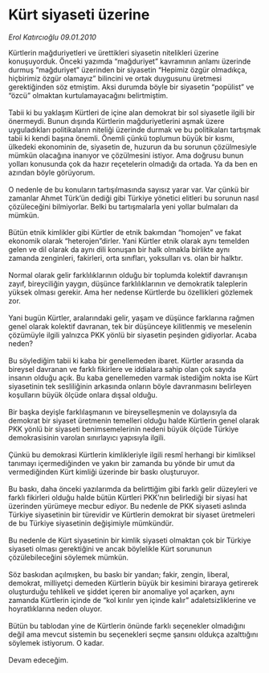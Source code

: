 # Kürt siyaseti üzerine

*Erol Katırcıoğlu 09.01.2010*

<div class="yazi">Kürtlerin mağduriyetleri ve ürettikleri siyasetin nitelikleri üzerine konuşuyorduk. Önceki yazımda “mağduriyet” kavramının anlamı üzerinde durmuş “mağduriyet” üzerinden bir siyasetin “Hepimiz özgür olmadıkça, hiçbirimiz özgür olamayız” bilincini ve ortak duygusunu üretmesi gerektiğinden söz etmiştim. Aksi durumda böyle bir siyasetin “popülist” ve “özcü” olmaktan kurtulamayacağını belirtmiştim. <br/><br/>Tabii ki bu yaklaşım Kürtleri de içine alan demokrat bir sol siyasetle ilgili bir önermeydi. Bunun dışında Kürtlerin mağduriyetlerini aşmak üzere uyguladıkları politikaların niteliği üzerinde durmak ve bu politikaları tartışmak tabii ki kendi başına önemli. Önemli çünkü toplumun büyük bir kısmı, ülkedeki ekonominin de, siyasetin de, huzurun da bu sorunun çözülmesiyle mümkün olacağına inanıyor ve çözülmesini istiyor. Ama doğrusu bunun yolları konusunda çok da hazır reçetelerin olmadığı da ortada. Ya da ben en azından böyle görüyorum. <br/><br/>O nedenle de bu konuların tartışılmasında sayısız yarar var. Var çünkü bir zamanlar Ahmet Türk’ün dediği gibi Türkiye yönetici elitleri bu sorunun nasıl çözüleceğini bilmiyorlar. Belki bu tartışmalarla yeni yollar bulmaları da mümkün. <br/><br/>Bütün etnik kimlikler gibi Kürtler de etnik bakımdan “homojen” ve fakat ekonomik olarak “heterojen”dirler. Yani Kürtler etnik olarak aynı temelden gelen ve dil olarak da aynı dili konuşan bir halk olmakla birlikte aynı zamanda zenginleri, fakirleri, orta sınıfları, yoksulları vs. olan bir halktır. <br/><br/>Normal olarak gelir farklılıklarının olduğu bir toplumda kolektif davranışın zayıf, bireyciliğin yaygın, düşünce farklılıklarının ve demokratik taleplerin yüksek olması gerekir. Ama her nedense Kürtlerde bu özellikleri gözlemek zor.<br/><br/>Yani bugün Kürtler, aralarındaki gelir, yaşam ve düşünce farklarına rağmen genel olarak kolektif davranan, tek bir düşünceye kilitlenmiş ve meselenin çözümüyle ilgili yalnızca PKK yönlü bir siyasetin peşinden gidiyorlar. Acaba neden? <br/><br/>Bu söylediğim tabii ki kaba bir genellemeden ibaret. Kürtler arasında da bireysel davranan ve farklı fikirlere ve iddialara sahip olan çok sayıda insanın olduğu açık. Bu kaba genellemeden varmak istediğim nokta ise Kürt siyasetinin tek sesliliğinin arkasında onların böyle davranmasını belirleyen koşulların büyük ölçüde onlara dışsal olduğu. <br/><br/>Bir başka deyişle farklılaşmanın ve bireyselleşmenin ve dolayısıyla da demokrat bir siyaset üretmenin temelleri olduğu halde Kürtlerin genel olarak PKK yönlü bir siyaseti benimsemelerinin nedeni büyük ölçüde Türkiye demokrasisinin varolan sınırlayıcı yapısıyla ilgili. <br/><br/>Çünkü bu demokrasi Kürtlerin kimlikleriyle ilgili resmî herhangi bir kimliksel tanımayı içermediğinden ve yakın bir zamanda bu yönde bir umut da vermediğinden Kürt kimliği üzerinde bir baskı oluşturuyor. <br/><br/>Bu baskı, daha önceki yazılarımda da belirttiğim gibi farklı gelir düzeyleri ve farklı fikirleri olduğu halde bütün Kürtleri PKK’nın belirlediği bir siyasi hat üzerinden yürümeye mecbur ediyor. Bu nedenle de PKK siyaseti aslında Türkiye siyasetinin bir türevidir ve Kürtlerin demokrat bir siyaset üretmeleri de bu Türkiye siyasetinin değişimiyle mümkündür. <br/><br/>Bu nedenle de Kürt siyasetinin bir kimlik siyaseti olmaktan çok bir Türkiye siyaseti olması gerektiğini ve ancak böylelikle Kürt sorununun çözülebileceğini söylemek mümkün. <br/><br/>Söz baskıdan açılmışken, bu baskı bir yandan; fakir, zengin, liberal, demokrat, milliyetçi demeden Kürtlerin büyük bir kesimini biraraya getirerek oluşturduğu tehlikeli ve şiddet içeren bir anomaliye yol açarken, aynı zamanda Kürtlerin içinde de “kol kırılır yen içinde kalır” adaletsizliklerine ve hoyratlıklarına neden oluyor. <br/><br/>Bütün bu tablodan yine de Kürtlerin önünde farklı seçenekler olmadığını değil ama mevcut sistemin bu seçenekleri seçme şansını oldukça azalttığını söylemek istiyorum. O kadar. <br/><br/>Devam edeceğim.</div>
